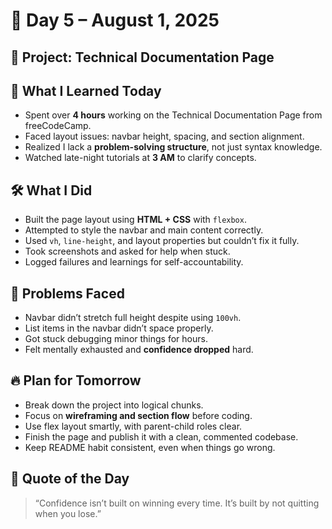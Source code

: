 # 📅 Day 5 – August 1, 2025

## 📘 Project: Technical Documentation Page

## 🧠 What I Learned Today

- Spent over **4 hours** working on the Technical Documentation Page from freeCodeCamp.
- Faced layout issues: navbar height, spacing, and section alignment.
- Realized I lack a **problem-solving structure**, not just syntax knowledge.
- Watched late-night tutorials at **3 AM** to clarify concepts.

## 🛠️ What I Did

- Built the page layout using **HTML + CSS** with `flexbox`.
- Attempted to style the navbar and main content correctly.
- Used `vh`, `line-height`, and layout properties but couldn’t fix it fully.
- Took screenshots and asked for help when stuck.
- Logged failures and learnings for self-accountability.

## 🧩 Problems Faced

- Navbar didn’t stretch full height despite using `100vh`.
- List items in the navbar didn’t space properly.
- Got stuck debugging minor things for hours.
- Felt mentally exhausted and **confidence dropped** hard.

## 🔥 Plan for Tomorrow

- Break down the project into logical chunks.
- Focus on **wireframing and section flow** before coding.
- Use flex layout smartly, with parent-child roles clear.
- Finish the page and publish it with a clean, commented codebase.
- Keep README habit consistent, even when things go wrong.

## 💬 Quote of the Day

> “Confidence isn’t built on winning every time. It’s built by not quitting when you lose.”

